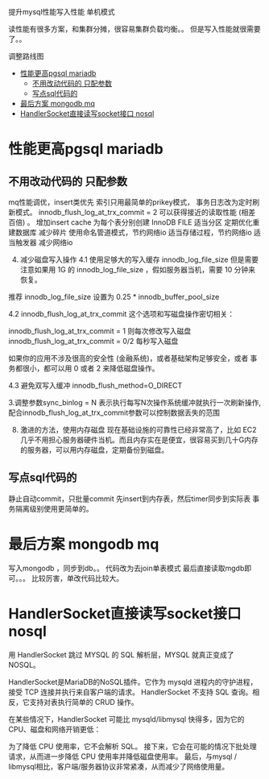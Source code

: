 提升mysql性能写入性能 单机模式


读性能有很多方案，和集群分摊，很容易集群负载均衡。。
但是写入性能就很需要了。。

调整路线图

<!-- TOC -->

- [性能更高pgsql mariadb](#性能更高pgsql-mariadb)
  - [不用改动代码的 只配参数](#不用改动代码的-只配参数)
  - [写点sql代码的](#写点sql代码的)
- [最后方案 mongodb mq](#最后方案-mongodb-mq)
- [HandlerSocket直接读写socket接口 nosql](#handlersocket直接读写socket接口-nosql)

<!-- /TOC -->
# 性能更高pgsql mariadb

## 不用改动代码的 只配参数

mq性能调优，insert类优先
索引只用最简单的prikey模式，
事务日志改为定时刷新模式。
innodb_flush_log_at_trx_commit = 2 可以获得接近的读取性能 (相差百倍) 。
增加insert cache
为每个表分别创建 InnoDB FILE
适当分区
 定期优化重建数据库 减少碎片
 使用命名管道模式，节约网络io
 适当存储过程，节约网络io
 适当触发器 减少网络io

 4. 减少磁盘写入操作
4.1 使用足够大的写入缓存 innodb_log_file_size
但是需要注意如果用 1G 的 innodb_log_file_size ，假如服务器当机，需要 10 分钟来恢复。

推荐 innodb_log_file_size 设置为 0.25 * innodb_buffer_pool_size

4.2 innodb_flush_log_at_trx_commit
这个选项和写磁盘操作密切相关：

innodb_flush_log_at_trx_commit = 1 则每次修改写入磁盘
innodb_flush_log_at_trx_commit = 0/2 每秒写入磁盘

如果你的应用不涉及很高的安全性 (金融系统)，或者基础架构足够安全，或者 事务都很小，都可以用 0 或者 2 来降低磁盘操作。

4.3 避免双写入缓冲
innodb_flush_method=O_DIRECT

3.调整参数sync_binlog = N
表示执行每写N次操作系统缓冲就执行一次刷新操作,配合innodb_flush_log_at_trx_commit参数可以控制数据丢失的范围

8. 激进的方法，使用内存磁盘
现在基础设施的可靠性已经非常高了，比如 EC2 几乎不用担心服务器硬件当机。而且内存实在是便宜，很容易买到几十G内存的服务器，可以用内存磁盘，定期备份到磁盘。

## 写点sql代码的
静止自动commit，只批量commit
先insert到内存表，然后timer同步到实际表
事务隔离级别使用更简单的。

# 最后方案 mongodb mq
写入mongodb ，同步到db。。
代码改为去join单表模式
最后直接读取mgdb即可。。。
 比较厉害，单改代码比较大。

# HandlerSocket直接读写socket接口 nosql
用 HandlerSocket 跳过 MYSQL 的 SQL 解析层，MYSQL 就真正变成了 NOSQL。

HandlerSocket是MariaDB的NoSQL插件。它作为 mysqld 进程内的守护进程，接受 TCP 连接并执行来自客户端的请求。 HandlerSocket 不支持 SQL 查询。相反，它支持对表执行简单的 CRUD 操作。

在某些情况下，HandlerSocket 可能比 mysqld/libmysql 快得多，因为它的 CPU、磁盘和网络开销更低：

为了降低 CPU 使用率，它不会解析 SQL。
接下来，它会在可能的情况下批处理请求，从而进一步降低 CPU 使用率并降低磁盘使用率。
最后，与mysql / libmysql相比，客户端/服务器协议非常紧凑，从而减少了网络使用量。